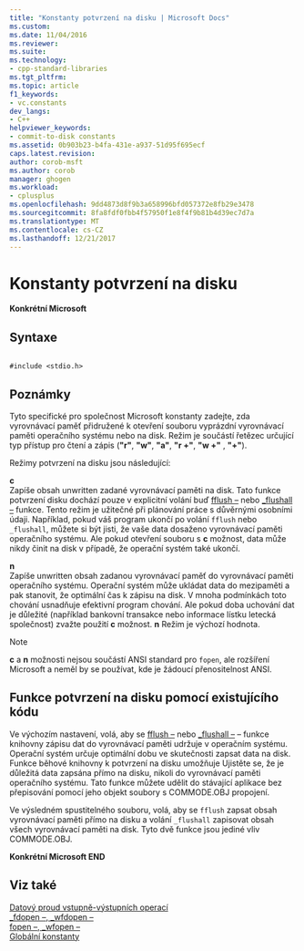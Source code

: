 ```yaml
---
title: "Konstanty potvrzení na disku | Microsoft Docs"
ms.custom: 
ms.date: 11/04/2016
ms.reviewer: 
ms.suite: 
ms.technology:
- cpp-standard-libraries
ms.tgt_pltfrm: 
ms.topic: article
f1_keywords:
- vc.constants
dev_langs:
- C++
helpviewer_keywords:
- commit-to-disk constants
ms.assetid: 0b903b23-b4fa-431e-a937-51d95f695ecf
caps.latest.revision: 
author: corob-msft
ms.author: corob
manager: ghogen
ms.workload:
- cplusplus
ms.openlocfilehash: 9dd4873d8f9b3a658996bfd057372e8fb29e3478
ms.sourcegitcommit: 8fa8fdf0fbb4f57950f1e8f4f9b81b4d39ec7d7a
ms.translationtype: MT
ms.contentlocale: cs-CZ
ms.lasthandoff: 12/21/2017
---
```

# <a name="commit-to-disk-constants"></a>Konstanty potvrzení na disku
**Konkrétní Microsoft**  
  
## <a name="syntax"></a>Syntaxe  
  
```  
  
#include <stdio.h>  
```  
  
## <a name="remarks"></a>Poznámky  
 Tyto specifické pro společnost Microsoft konstanty zadejte, zda vyrovnávací paměť přidružené k otevření souboru vyprázdní vyrovnávací paměti operačního systému nebo na disk. Režim je součástí řetězec určující typ přístup pro čtení a zápis (**"r"**, **"w"**, **"a"**, **"r +"**, **"w +"** , **"+"**).  
  
 Režimy potvrzení na disku jsou následující:  
  
 **c**  
 Zapíše obsah unwritten zadané vyrovnávací paměti na disk. Tato funkce potvrzení disku dochází pouze v explicitní volání buď [fflush –](../c-runtime-library/reference/fflush.md) nebo [_flushall –](../c-runtime-library/reference/flushall.md) funkce. Tento režim je užitečné při plánování práce s důvěrnými osobními údaji. Například, pokud váš program ukončí po volání `fflush` nebo `_flushall`, můžete si být jisti, že vaše data dosaženo vyrovnávací paměti operačního systému. Ale pokud otevření souboru s **c** možnost, data může nikdy činit na disk v případě, že operační systém také ukončí.  
  
 **n**  
 Zapíše unwritten obsah zadanou vyrovnávací paměť do vyrovnávací paměti operačního systému. Operační systém může ukládat data do mezipaměti a pak stanovit, že optimální čas k zápisu na disk. V mnoha podmínkách toto chování usnadňuje efektivní program chování. Ale pokud doba uchování dat je důležité (například bankovní transakce nebo informace lístku letecká společnost) zvažte použití **c** možnost.  **n**  Režim je výchozí hodnota.  
  
> [!NOTE]
>  **c** a  **n**  možnosti nejsou součástí ANSI standard pro `fopen`, ale rozšíření Microsoft a neměl by se používat, kde je žádoucí přenositelnost ANSI.  
  
## <a name="using-the-commit-to-disk-feature-with-existing-code"></a>Funkce potvrzení na disku pomocí existujícího kódu  
 Ve výchozím nastavení, volá, aby se [fflush –](../c-runtime-library/reference/fflush.md) nebo [_flushall –](../c-runtime-library/reference/flushall.md) – funkce knihovny zápisu dat do vyrovnávací paměti udržuje v operačním systému. Operační systém určuje optimální dobu ve skutečnosti zapsat data na disk. Funkce běhové knihovny k potvrzení na disku umožňuje Ujistěte se, že je důležitá data zapsána přímo na disku, nikoli do vyrovnávací paměti operačního systému. Tato funkce můžete udělit do stávající aplikace bez přepisování pomocí jeho objekt soubory s COMMODE.OBJ propojení.  
  
 Ve výsledném spustitelného souboru, volá, aby se `fflush` zapsat obsah vyrovnávací paměti přímo na disku a volání `_flushall` zapisovat obsah všech vyrovnávací paměti na disk. Tyto dvě funkce jsou jediné vliv COMMODE.OBJ.  
  
 **Konkrétní Microsoft END**  
  
## <a name="see-also"></a>Viz také  
 [Datový proud vstupně-výstupních operací](../c-runtime-library/stream-i-o.md)   
 [_fdopen –, _wfdopen –](../c-runtime-library/reference/fdopen-wfdopen.md)   
 [fopen –, _wfopen –](../c-runtime-library/reference/fopen-wfopen.md)   
 [Globální konstanty](../c-runtime-library/global-constants.md)